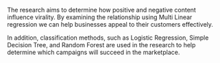 The research aims to determine how positive and negative content influence virality. By examining the
relationship using Multi Linear regression we can help businesses appeal to their customers effectively.

In addition, classification methods, such as Logistic Regression, Simple Decision Tree, and Random Forest are used in
the research to help determine which campaigns will succeed in the marketplace.
